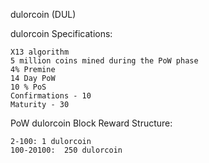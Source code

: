 dulorcoin (DUL)


dulorcoin Specifications:

    X13 algorithm
    5 million coins mined during the PoW phase
    4% Premine
    14 Day PoW
    10 % PoS
    Confirmations - 10
    Maturity - 30


PoW dulorcoin Block Reward Structure:

    2-100: 1 dulorcoin
    100-20100:  250 dulorcoin
